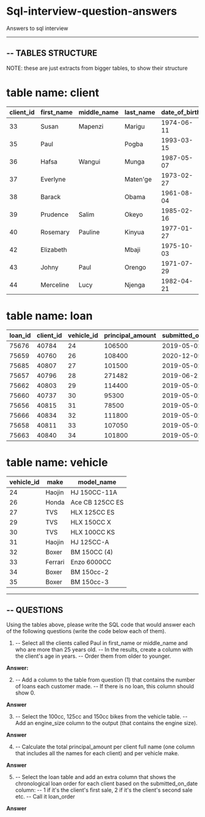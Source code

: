# Sql-interview-question-answers
Answers to sql interview

<div id="top"></div>

--------------------------------------------------------------------------------
-- TABLES STRUCTURE
--------------------------------------------------------------------------------

NOTE: these are just extracts from bigger tables, to show their structure

  # table name: client 


|client_id|first_name|middle_name|last_name|date_of_birth|
|---------|----------|-----------|---------|-------------|
|33       |Susan     |Mapenzi    |Marigu   |1974-06-11   |
|35       |Paul      |           |Pogba    |1993-03-15   |
|36       |Hafsa     |Wangui     |Munga    |1987-05-07   |
|37       |Everlyne  |           |Maten'ge |1973-02-27   |
|38       |Barack    |           |Obama    |1961-08-04   |
|39       |Prudence  |Salim      |Okeyo    |1985-02-16   |
|40       |Rosemary  |Pauline    |Kinyua   |1977-01-27   |
|42       |Elizabeth |           |Mbaji    |1975-10-03   |
|43       |Johny     |Paul       |Orengo   |1971-07-29   |
|44       |Merceline |Lucy       |Njenga   |1982-04-21   | 

  # table name: loan
  
|loan_id|client_id|vehicle_id|principal_amount|submitted_on_date|
|-------|---------|----------|----------------|-----------------|
|75676  |40784    |24        |106500          |2019-05-02       |
|75659  |40760    |26        |108400          |2020-12-05       |
|75685  |40807    |27        |101500          |2019-05-02       |
|75657  |40796    |28        |271482          |2019-06-21       |
|75662  |40803    |29        |114400          |2019-05-02       |
|75660  |40737    |30        |95300           |2019-05-02       |
|75656  |40815    |31        |78500           |2019-05-02       |
|75666  |40834    |32        |111800          |2019-05-02       |
|75658  |40811    |33        |107050          |2019-05-02       |
|75663  |40840    |34        |101800          |2019-05-02       |

  # table name: vehicle
 
|vehicle_id|make    |model_name      |
|----------|--------|----------------|
|24        |Haojin  |HJ 150CC-11A    |
|26        |Honda   |Ace CB 125CC ES |
|27        |TVS     |HLX 125CC ES    |
|29        |TVS     |HLX 150CC X     |
|30        |TVS     |HLX 100CC KS    |
|31        |Haojin  |HJ 125CC-A      |
|32        |Boxer   |BM 150CC (4)    |   
|33        |Ferrari |Enzo 6000CC     |
|34        |Boxer   |BM 150cc-2      |
|35        |Boxer   |BM 150cc-3      |

--------------------------------------------------------------------------------
-- QUESTIONS
--------------------------------------------------------------------------------

Using the tables above, please write the SQL code that would answer each of the following questions (write the code below each of them).

1. -- Select all the clients called Paul in first_name or middle_name and who are more than 25 years old.
   -- In the results, create a column with the client's age in years. 
   -- Order them from older to younger.
   
**Answer:**
    
2. -- Add a column to the table from question (1) that contains the number of loans each customer made.
   -- If there is no loan, this column should show 0.
   
**Answer**

3. -- Select the 100cc, 125cc and 150cc bikes from the vehicle table.
   -- Add an engine_size column to the output (that contains the engine size).
   
 **Answer**

4. -- Calculate the total principal_amount per client full name (one column that includes all the names for each client) and per vehicle make.

**Answer**

5. -- Select the loan table and add an extra column that shows the chronological loan order for each client based on the submitted_on_date column: 
   -- 1 if it's the client's first sale, 2 if it's the client's second sale etc.
   -- Call it loan_order

**Answer**
